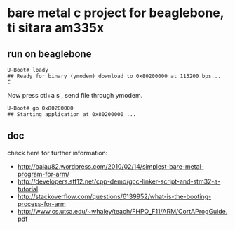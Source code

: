 # bare metal c project for beaglebone, ti sitara am335x

## run on beaglebone

```
U-Boot# loady
## Ready for binary (ymodem) download to 0x80200000 at 115200 bps...
C
```

Now press ctl+a s , send file through ymodem.
```
U-Boot# go 0x80200000
## Starting application at 0x80200000 ...

```



## doc

check here for further information:
* http://balau82.wordpress.com/2010/02/14/simplest-bare-metal-program-for-arm/
* http://developers.stf12.net/cpp-demo/gcc-linker-script-and-stm32-a-tutorial
* http://stackoverflow.com/questions/6139952/what-is-the-booting-process-for-arm
* http://www.cs.utsa.edu/~whaley/teach/FHPO_F11/ARM/CortAProgGuide.pdf


